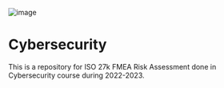 ![image](https://images.app.goo.gl/wPwwBpx7kgdLWA5cA)
# Cybersecurity
This is a repository for ISO 27k FMEA Risk Assessment done in Cybersecurity course during 2022-2023.
